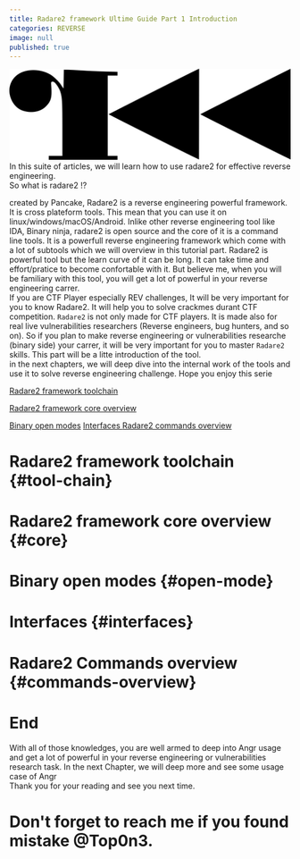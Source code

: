 ```yaml
---
title: Radare2 framework Ultime Guide Part 1 Introduction 
categories: REVERSE 
image: null
published: true
---
```


![radare2](/assets/images/radare2.png)
In this suite of articles, we will learn how to use radare2 for effective reverse engineering. <br>
So what is radare2 !? <br>

created by Pancake, Radare2 is a reverse engineering powerful framework. It is cross plateform tools. This mean that you can use it on linux/windows/macOS/Android.
Inlike other reverse engineering tool like IDA, Binary ninja, radare2 is open source and the core of it is a command line tools.
It is a powerfull reverse engineering framework which come with a lot of subtools which we will overview in this tutorial part.
Radare2 is powerful tool but the learn curve of it can be long. It can take time and effort/pratice to become confortable with it. But believe me, when you will be familiary with this tool, you will get a lot of powerful in your reverse engineering carrer.
<br>
If you are CTF Player especially REV challenges,  It will be very important for you to know Radare2. It will help you to solve crackmes  durant CTF competition.
`Radare2`  is not only made for CTF players. It is made also for real live vulnerabilities researchers (Reverse engineers, bug hunters, and so on).
So if you plan to make reverse engineering or vulnerabilities researche (binary side)  your carrer, it will be very important for you to master `Radare2`  skills.
This part will be a litte introduction of the tool.
<br> in the next chapters, we will deep dive into the internal work of the tools and use it to solve reverse engineering challenge.
Hope you enjoy this serie


 


[Radare2 framework toolchain](#tool-chain)

[Radare2 framework  core overview](#core)

[Binary open modes](#open-mode)
[Interfaces ](#interfaces)
[Radare2 commands overview](#commands-overview)



# Radare2 framework toolchain {#tool-chain}
# Radare2 framework core overview {#core}
# Binary open modes {#open-mode}
# Interfaces {#interfaces}
# Radare2 Commands overview {#commands-overview}
# End
With all of those knowledges, you are well armed to deep into Angr usage and get a lot of powerful in your reverse engineering or vulnerabilities research task. In the next Chapter, we will deep more and see some usage case of Angr  <br> Thank you for your reading and see you next time.<br> 

# Don't forget to reach me if you found mistake @Top0n3.
